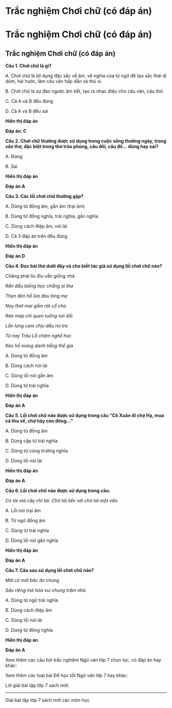# Trắc nghiệm Chơi chữ (có đáp án)

# Trắc nghiệm Chơi chữ (có đáp án)

## Trắc nghiệm Chơi chữ (có đáp án)

**Câu 1. Chơi chữ là gì?**

A. Chơi chữ là lợi dụng đặc sắc về âm, về nghĩa của từ ngữ để tạo sắc thái dí dỏm, hài hước, làm câu văn hấp dẫn và thú vị.

B. Chơi chữ là sự đảo ngược âm tiết, tạo ra nhạc điệu cho câu văn, câu thơ.

C. Cả A và B đều đúng

D. Cả A và B đều sai

**Hiển thị đáp án**

**Đáp án: C**

**Câu 2. Chơi chữ thường được sử dụng trong cuộc sống thường ngày, trong văn thơ, đặc biệt trong thơ trào phúng, câu đối, câu đố… đúng hay sai?**

A. Đúng

B. Sai

**Hiển thị đáp án**

**Đáp án A**

**Câu 3. Các lối chơi chữ thường gặp?**

A. Dùng từ đồng âm, gần âm (trại âm)

B. Dùng từ đồng nghĩa, trái nghĩa, gần nghĩa

C. Dùng cách điệp âm, nói lái

D. Cả 3 đáp án trên đều đúng

**Hiển thị đáp án**

**Đáp án D**

**Câu 4. Đọc bài thơ dưới đây và cho biết tác giả sử dụng lối chơi chữ nào?**

Chẳng phải liu điu vẫn giống nhà

_Rắn đầu biếng học chẳng ai tha_

_Thẹn đèn hổ lửa đau lòng mẹ_

_Nay thét mai gầm rát cổ cha_

_Ráo mép chỉ quen tuồng nói dối_

_Lằn lưng cam chịu dấu roi tra_

_Từ nay Trâu Lỗ chăm nghề học_

_Kẻo hổ mang danh tiếng thế gia_

A. Dùng từ đồng âm

B. Dùng cách nói lái

C. Dùng lối nói gần âm

D. Dùng từ trái nghĩa

**Hiển thị đáp án**

**Đáp án A**

**Câu 5. Lối chơi chữ nào được sử dụng trong câu “Cô Xuân đi chợ Hạ, mua cá thu về, chợ hãy còn đông…”**

A. Dùng từ đồng âm

B. Dùng cặp từ trái nghĩa

C. Dùng từ cùng trường nghĩa

D. Dùng lối nói lái

**Hiển thị đáp án**

**Đáp án A**

**Câu 6. Lối chơi chữ nào được sử dụng trong câu:**

_Có tài mà cậy chi tài. Chữ tài liền với chữ tai một vần._

A. Lối nói trại âm

B. Từ ngữ đồng âm

C. Dùng từ trái nghĩa

D. Dùng lối nói gần nghĩa

**Hiển thị đáp án**

**Đáp án A**

**Câu 7. Câu sau sử dụng lối chơi chữ nào?**

_Mời cô mời bác ăn chung_

_Sầu riêng mà hóa vui chung trăm nhà._

A. Dùng từ ngữ trái nghĩa

B. Dùng cách điệp âm

C. Dùng lối nói lái

D. Dùng từ đồng nghĩa

**Hiển thị đáp án**

**Đáp án A**

Xem thêm các câu hỏi trắc nghiệm Ngữ văn lớp 7 chọn lọc, có đáp án hay khác:

Xem thêm các loạt bài Để học tốt Ngữ văn lớp 7 hay khác:

Lời giải bài tập lớp 7 sách mới:

* * *

Giải bài tập lớp 7 sách mới các môn học
